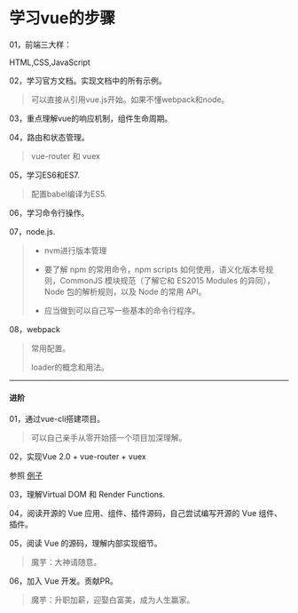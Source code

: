 # 学习vue的步骤 

01，前端三大样：

HTML,CSS,JavaScript

02，学习官方文档。实现文档中的所有示例。
	
> 可以直接从引用vue.js开始。如果不懂webpack和node。 

03，重点理解vue的响应机制，组件生命周期。

04，路由和状态管理。

> vue-router 和 vuex

05，学习ES6和ES7.
> 配置babel编译为ES5.

06，学习命令行操作。

07，node.js.

> - nvm进行版本管理
>
> - 要了解 npm 的常用命令，npm scripts 如何使用，语义化版本号规则，CommonJS 模块规范（了解它和 ES2015 Modules 的异同），Node 包的解析规则，以及 Node 的常用 API。
> - 应当做到可以自己写一些基本的命令行程序。
 
08，webpack

> 常用配置。
>
> loader的概念和用法。

---

#### 进阶

01，通过vue-cli搭建项目。

> 可以自己亲手从零开始搭一个项目加深理解。
	
02，实现Vue 2.0 + vue-router + vuex

参照 [例子](https://github.com/vuejs/vue-hackernews-2.0)

03，理解Virtual DOM 和 Render Functions.

04，阅读开源的 Vue 应用、组件、插件源码，自己尝试编写开源的 Vue 组件、插件。

05，阅读 Vue 的源码，理解内部实现细节。

> 魔芋：大神请随意。

06，加入 Vue 开发。贡献PR。
> 魔芋：升职加薪，迎娶白富美，成为人生赢家。